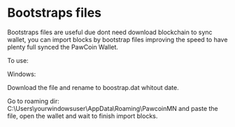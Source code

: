 # Bootstraps files

Bootstraps files are useful due dont need download blockchain to sync wallet, you can import blocks by bootstrap files improving the speed to have plenty full synced the PawCoin Wallet. 

To use:

Windows:

Download the file and rename to boostrap.dat whitout date.

Go to roaming dir: C:\Users\yourwindowsuser\AppData\Roaming\PawcoinMN and paste the file, open the wallet and wait to finish import blocks.
